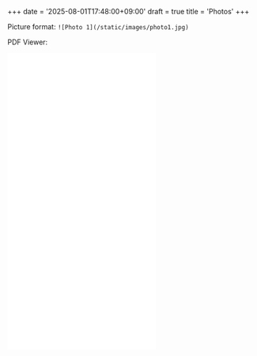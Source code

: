 +++
date = '2025-08-01T17:48:00+09:00'
draft = true
title = 'Photos'
+++

Picture format:
``` ![Photo 1](/static/images/photo1.jpg) ```


PDF Viewer:

<iframe src="/static/files/RLHassabis.pdf" widt="100%" height="600px" style="border:none">
<iframe>

```<embed src="/static/files/RLHassabis.pdf" type="application/pdf" width="100%" height="600px">```


